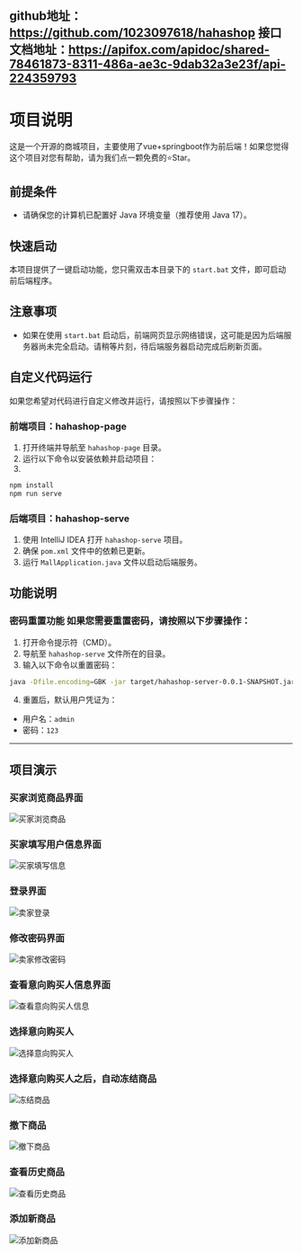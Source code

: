 github地址：https://github.com/1023097618/hahashop
接口文档地址：https://apifox.com/apidoc/shared-78461873-8311-486a-ae3c-9dab32a3e23f/api-224359793
--- 
# 项目说明 
这是一个开源的商城项目，主要使用了vue+springboot作为前后端！如果您觉得这个项目对您有帮助，请为我们点一颗免费的⭐Star。 
## 前提条件 
- 请确保您的计算机已配置好 Java 环境变量（推荐使用 Java 17）。 
## 快速启动 
本项目提供了一键启动功能，您只需双击本目录下的 `start.bat` 文件，即可启动前后端程序。 
## 注意事项 
- 如果在使用 `start.bat` 启动后，前端网页显示网络错误，这可能是因为后端服务器尚未完全启动。请稍等片刻，待后端服务器启动完成后刷新页面。
## 自定义代码运行 
如果您希望对代码进行自定义修改并运行，请按照以下步骤操作： 
### 前端项目：hahashop-page 
1. 打开终端并导航至 `hahashop-page` 目录。 
2. 运行以下命令以安装依赖并启动项目： 
3. 
```bash 
npm install 
npm run serve 
``` 
### 后端项目：hahashop-serve 
1. 使用 IntelliJ IDEA 打开 `hahashop-serve` 项目。 
2. 确保 `pom.xml` 文件中的依赖已更新。 
3. 运行 `MallApplication.java` 文件以启动后端服务。 
 ## 功能说明 
 ### 密码重置功能 如果您需要重置密码，请按照以下步骤操作：
1. 打开命令提示符（CMD）。 
2. 导航至 `hahashop-serve` 文件所在的目录。 
3. 输入以下命令以重置密码： 
```bash 
java -Dfile.encoding=GBK -jar target/hahashop-server-0.0.1-SNAPSHOT.jar reset-password
 ``` 
4. 重置后，默认用户凭证为： 
- 用户名：`admin` 
- 密码：`123` 
---


## 项目演示
### 买家浏览商品界面

![买家浏览商品](https://gitee.com/zhishidiannaoka/hahashop/raw/master/2235020429-额外成果物/1-images/%E4%B9%B0%E5%AE%B6%E6%B5%8F%E8%A7%88%E5%95%86%E5%93%81.png)

### 买家填写用户信息界面


![买家填写信息](https://gitee.com/zhishidiannaoka/hahashop/raw/master/2235020429-额外成果物/1-images/%E4%B9%B0%E5%AE%B6%E5%A1%AB%E5%86%99%E4%BF%A1%E6%81%AF.png "买家填写信息界面")

### 登录界面

![卖家登录](https://gitee.com/zhishidiannaoka/hahashop/raw/master/2235020429-额外成果物/1-images/%E5%8D%96%E5%AE%B6%E7%99%BB%E5%BD%95.png)

### 修改密码界面

![卖家修改密码](https://gitee.com/zhishidiannaoka/hahashop/raw/master/2235020429-额外成果物/1-images/%E5%8D%96%E5%AE%B6%E4%BF%AE%E6%94%B9%E5%AF%86%E7%A0%81.png)

### 查看意向购买人信息界面

![查看意向购买人信息](https://gitee.com/zhishidiannaoka/hahashop/raw/master/2235020429-额外成果物/1-images/%E6%9F%A5%E7%9C%8B%E6%84%8F%E5%90%91%E8%B4%AD%E4%B9%B0%E4%BA%BA%E4%BF%A1%E6%81%AF.png)

### 选择意向购买人

![选择意向购买人](https://gitee.com/zhishidiannaoka/hahashop/raw/master/2235020429-额外成果物/1-images/%E9%80%89%E6%8B%A9%E6%84%8F%E5%90%91%E8%B4%AD%E4%B9%B0%E4%BA%BA%E7%95%8C%E9%9D%A2.png)

### 选择意向购买人之后，自动冻结商品

![冻结商品](https://gitee.com/zhishidiannaoka/hahashop/raw/master/2235020429-额外成果物/1-images/%E5%86%BB%E7%BB%93%E5%95%86%E5%93%81.png)

### 撤下商品

![撤下商品](https://gitee.com/zhishidiannaoka/hahashop/raw/master/2235020429-额外成果物/1-images/%E6%92%A4%E4%B8%8B%E5%95%86%E5%93%81.png)

### 查看历史商品

![查看历史商品](https://gitee.com/zhishidiannaoka/hahashop/raw/master/2235020429-额外成果物/1-images/%E6%9F%A5%E7%9C%8B%E5%8E%86%E5%8F%B2%E5%95%86%E5%93%81.png)

### 添加新商品

![添加新商品](https://gitee.com/zhishidiannaoka/hahashop/raw/master/2235020429-额外成果物/1-images/%E6%B7%BB%E5%8A%A0%E6%96%B0%E7%9A%84%E5%95%86%E5%93%81.png)
